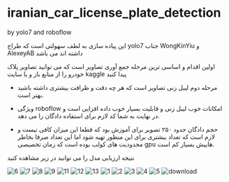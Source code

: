 # iranian_car_license_plate_detection
by yolo7 and roboflow


این پیاده سازی به لطف سهولتی است که طراح yolo7
جناب WongKinYiu و AlexeyAB
داشته اند می باشد

اولین اقدام و اساسی ترین مرحله جمع آوری تصاویر است که می توانید تصاویر پلاک خودرو را از منابع باز و یا سایت kaggle پیدا کنید


* مرحله دوم لیبل زنی تصاویر است که هر چه دقت و ظرافت بیشتری داشته باشید بهتر است.

* ویژگی roboflow امکانات خوب لیبل زنی و قابلیت بسیار خوب داده افزایی است و در نهایت به شما کد لازم برای استفاده دادگان را می دهد.

* حجم دادگان حدود ۲۵۰ تصویر برای آموزش بود که قطعا این میزان کافی نیست و لازم است که تعداد بیشتری برای این منظور تهیه شود اما این تعداد صرفا بخاطر محدودیت های کولب بوده است که زمان تخصیصی gpu هاییش بسیار کم است.

نتیجه ارزیابی مدل را می توانید در زیر مشاهده کنید

![6](https://user-images.githubusercontent.com/30187615/221446688-82f67124-1a44-499a-be46-6d71c6b002d3.jpg)
![7](https://user-images.githubusercontent.com/30187615/221446690-72e55d60-7dcc-466d-a080-67a3f0af5633.jpg)
![8](https://user-images.githubusercontent.com/30187615/221446695-5f05383c-d306-45ca-afc1-3f88980eefe0.jpg)
![9](https://user-images.githubusercontent.com/30187615/221446697-fee82444-cc40-4cd1-a6a1-4ef97c3ab49c.jpg)
![11](https://user-images.githubusercontent.com/30187615/221446700-269538db-53e0-47e2-b80d-5ba44c56baa2.jpg)
![12](https://user-images.githubusercontent.com/30187615/221446702-6fdc6d4e-9287-4139-b415-58e7b1f08c1c.jpg)
![13](https://user-images.githubusercontent.com/30187615/221446705-92b07e76-9ffe-47ec-b1f1-513710c10aeb.jpg)
![1](https://user-images.githubusercontent.com/30187615/221446709-02f16c0c-e619-4b25-aa4d-b89d147a2418.jpg)
![2](https://user-images.githubusercontent.com/30187615/221446711-ee49fa9c-91b7-499b-8646-99f280b2c15c.jpg)
![3](https://user-images.githubusercontent.com/30187615/221446712-84db1ff8-6d9d-4f1d-a641-130d7bf96d2d.jpg)
![4](https://user-images.githubusercontent.com/30187615/221446717-56eba98d-23b6-42a8-b341-d945bc334893.jpg)
![5](https://user-images.githubusercontent.com/30187615/221446721-90e93b6b-8106-48cc-90bf-a020018db3b9.jpg)
![download](https://user-images.githubusercontent.com/30187615/221446726-b5400aa7-4ab9-4e35-ad10-56afd1463f03.jpg)
